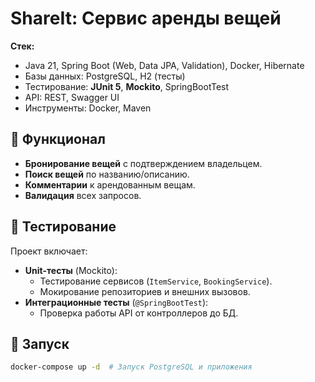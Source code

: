 # ShareIt: Сервис аренды вещей  

**Стек:**  
- Java 21, Spring Boot (Web, Data JPA, Validation), Docker, Hibernate  
- Базы данных: PostgreSQL, H2 (тесты)  
- Тестирование: **JUnit 5**, **Mockito**, SpringBootTest  
- API: REST, Swagger UI  
- Инструменты: Docker, Maven  

## 📌 Функционал  
- **Бронирование вещей** с подтверждением владельцем.  
- **Поиск вещей** по названию/описанию.  
- **Комментарии** к арендованным вещам.  
- **Валидация** всех запросов.  

## 🧪 Тестирование  
Проект включает:  
- **Unit-тесты** (Mockito):  
  - Тестирование сервисов (`ItemService`, `BookingService`).  
  - Мокирование репозиториев и внешних вызовов.  
- **Интеграционные тесты** (`@SpringBootTest`):  
  - Проверка работы API от контроллеров до БД.  

## 🚀 Запуск  
```bash
docker-compose up -d  # Запуск PostgreSQL и приложения
